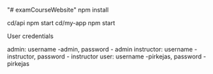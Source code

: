 "# examCourseWebsite" 
npm install

cd/api npm start
cd/my-app npm start

User credentials

admin: username -admin, password - admin
instructor: username -instructor, password - instructor
user: username -pirkejas, password - pirkejas
